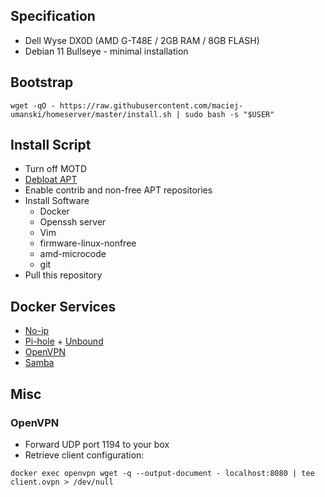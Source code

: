 ## Specification
* Dell Wyse DX0D (AMD G-T48E / 2GB RAM / 8GB FLASH)
* Debian 11 Bullseye - minimal installation

## Bootstrap
```shell
wget -qO - https://raw.githubusercontent.com/maciej-umanski/homeserver/master/install.sh | sudo bash -s "$USER"
```

## Install Script
* Turn off MOTD
* [Debloat APT](https://dennislee.xyz/2020/debian-eliminate-dependency-bloat/)
* Enable contrib and non-free APT repositories
* Install Software
  * Docker
  * Openssh server
  * Vim
  * firmware-linux-nonfree 
  * amd-microcode
  * git
* Pull this repository

## Docker Services
* [No-ip](https://github.com/maciej-umanski/docker-no-ip)
* [Pi-hole](https://github.com/pi-hole/docker-pi-hole) + [Unbound](https://github.com/MatthewVance/unbound-docker-rpi)
* [OpenVPN](https://github.com/dockovpn/dockovpn)
* [Samba](https://github.com/dperson/samba)

## Misc
### OpenVPN
* Forward UDP port 1194 to your box
* Retrieve client configuration: 
```shell
docker exec openvpn wget -q --output-document - localhost:8080 | tee client.ovpn > /dev/null
```